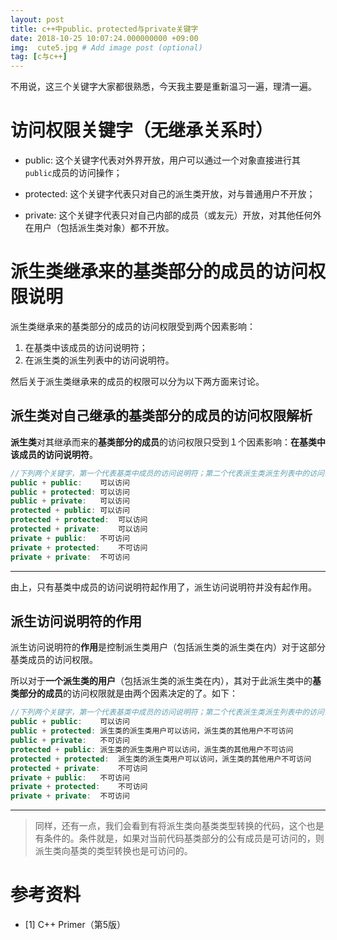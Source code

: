 ```yaml
---
layout: post
title: c++中public、protected与private关键字
date: 2018-10-25 10:07:24.000000000 +09:00
img:  cute5.jpg # Add image post (optional)
tag: [c与c++]
---
```

不用说，这三个关键字大家都很熟悉，今天我主要是重新温习一遍，理清一遍。
# 访问权限关键字（无继承关系时）
- public: 这个关键字代表对外界开放，用户可以通过一个对象直接进行其`public`成员的访问操作；

- protected: 这个关键字代表只对自己的派生类开放，对与普通用户不开放；

- private: 这个关键字代表只对自己内部的成员（或友元）开放，对其他任何外在用户（包括派生类对象）都不开放。

# 派生类继承来的基类部分的成员的访问权限说明
派生类继承来的基类部分的成员的访问权限受到两个因素影响：
1. 在基类中该成员的访问说明符；
2. 在派生类的派生列表中的访问说明符。

然后关于派生类继承来的成员的权限可以分为以下两方面来讨论。

## 派生类对自己继承的基类部分的成员的访问权限解析
**派生类**对其继承而来的**基类部分的成员**的访问权限只受到１个因素影响：**在基类中该成员的访问说明符**。
```cpp
//下列两个关键字，第一个代表基类中成员的访问说明符；第二个代表派生类派生列表中的访问说明符
public + public:    可以访问
public + protected: 可以访问
public + private:   可以访问
protected + public: 可以访问
protected + protected:  可以访问
protected + private:    可以访问
private + public:   不可访问
private + protected:    不可访问
private + private:  不可访问
```
---
由上，只有基类中成员的访问说明符起作用了，派生访问说明符并没有起作用。

## 派生访问说明符的作用

派生访问说明符的**作用**是控制派生类用户（包括派生类的派生类在内）对于这部分基类成员的访问权限。

所以对于**一个派生类的用户**（包括派生类的派生类在内），其对于此派生类中的**基类部分的成员**的访问权限就是由两个因素决定的了。如下：
```cpp
//下列两个关键字，第一个代表基类中成员的访问说明符；第二个代表派生类派生列表中的访问说明符
public + public:    可以访问
public + protected: 派生类的派生类用户可以访问，派生类的其他用户不可访问
public + private:   不可访问
protected + public: 派生类的派生类用户可以访问，派生类的其他用户不可访问
protected + protected:  派生类的派生类用户可以访问，派生类的其他用户不可访问
protected + private:    不可访问
private + public:   不可访问
private + protected:    不可访问
private + private:  不可访问
```
---
> 同样，还有一点，我们会看到有将派生类向基类类型转换的代码，这个也是有条件的。条件就是，如果对当前代码基类部分的公有成员是可访问的，则派生类向基类的类型转换也是可访问的。

# 参考资料
- [1] C++ Primer（第5版）

